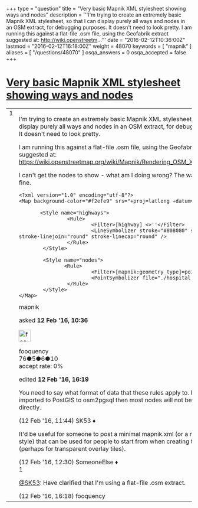 +++
type = "question"
title = "Very basic Mapnik XML stylesheet showing ways and nodes"
description = '''I&#x27;m trying to create an extremely basic Mapnik XML stylesheet, so that I can display purely all ways and nodes in an OSM extract, for debugging purposes. It doesn&#x27;t need to look pretty. I am running this against a flat-file .osm file, using the Geofabrik extract suggested at: http://wiki.openstreetm...'''
date = "2016-02-12T10:36:00Z"
lastmod = "2016-02-12T16:18:00Z"
weight = 48070
keywords = [ "mapnik" ]
aliases = [ "/questions/48070" ]
osqa_answers = 0
osqa_accepted = false
+++

<div class="headNormal">

# [Very basic Mapnik XML stylesheet showing ways and nodes](/questions/48070/very-basic-mapnik-xml-stylesheet-showing-ways-and-nodes)

</div>

<div id="main-body">

<div id="askform">

<table id="question-table" style="width:100%;">
<colgroup>
<col style="width: 50%" />
<col style="width: 50%" />
</colgroup>
<tbody>
<tr>
<td style="width: 30px; vertical-align: top"><div class="vote-buttons">
<span id="post-48070-upvote" class="ajax-command post-vote up" rel="nofollow" title="I like this post (click again to cancel)"> </span>
<div id="post-48070-score" class="post-score" title="current number of votes">
1
</div>
<span id="post-48070-downvote" class="ajax-command post-vote down" rel="nofollow" title="I dont like this post (click again to cancel)"> </span> <span id="favorite-mark" class="ajax-command favorite-mark" rel="nofollow" title="mark/unmark this question as favorite (click again to cancel)"> </span>
<div id="favorite-count" class="favorite-count">
&#10;</div>
</div></td>
<td><div id="item-right">
<div class="question-body">
<p>I'm trying to create an extremely basic Mapnik XML stylesheet, so that I can display purely all ways and nodes in an OSM extract, for debugging purposes. It doesn't need to look pretty.</p>
<p>I am running this against a flat-file .osm file, using the Geofabrik extract suggested at: <a href="https://wiki.openstreetmap.org/wiki/Mapnik/Rendering_OSM_XML_data_directly">https://wiki.openstreetmap.org/wiki/Mapnik/Rendering_OSM_XML_data_directly</a></p>
<p>I can't get the nodes to show - what am I doing wrong? The ways are showing fine.</p>
<pre><code>&lt;?xml version=&quot;1.0&quot; encoding=&quot;utf-8&quot;?&gt;
&lt;Map background-color=&quot;#f2efe9&quot; srs=&quot;+proj=latlong +datum=WGS84&quot;&gt;
&#10;       &lt;Style name=&quot;highways&quot;&gt;
                &lt;Rule&gt;
                        &lt;Filter&gt;[highway] &lt;&gt;&#39;&#39;&lt;/Filter&gt;
                        &lt;LineSymbolizer stroke=&quot;#808080&quot; stroke-width=&quot;2&quot; stroke-linejoin=&quot;round&quot; stroke-linecap=&quot;round&quot; /&gt;
                &lt;/Rule&gt;
        &lt;/Style&gt;
&#10;        &lt;Style name=&quot;nodes&quot;&gt;
               &lt;Rule&gt;
                        &lt;Filter&gt;[mapnik:geometry_type]=point&lt;/Filter&gt;
                        &lt;PointSymbolizer file=&quot;./hospital.16.svg&quot; /&gt;
                &lt;/Rule&gt;
        &lt;/Style&gt;
&lt;/Map&gt;</code></pre>
</div>
<div id="question-tags" class="tags-container tags">
<span class="post-tag tag-link-mapnik" rel="tag" title="see questions tagged &#39;mapnik&#39;">mapnik</span>
</div>
<div id="question-controls" class="post-controls">
&#10;</div>
<div class="post-update-info-container">
<div class="post-update-info post-update-info-user">
<p>asked <strong>12 Feb '16, 10:36</strong></p>
<img src="https://secure.gravatar.com/avatar/354d4e3cc1b448abb29eb4f1bbac395c?s=32&amp;d=identicon&amp;r=g" class="gravatar" width="32" height="32" alt="fooquency&#39;s gravatar image" />
<p><span>fooquency</span><br />
<span class="score" title="76 reputation points">76</span><span title="5 badges"><span class="badge1">●</span><span class="badgecount">5</span></span><span title="6 badges"><span class="silver">●</span><span class="badgecount">6</span></span><span title="10 badges"><span class="bronze">●</span><span class="badgecount">10</span></span><br />
<span class="accept_rate" title="Rate of the user&#39;s accepted answers">accept rate:</span> <span title="fooquency has no accepted answers">0%</span></p>
</div>
<div class="post-update-info post-update-info-edited">
<p><span> edited <strong>12 Feb '16, 16:19</strong> </span></p>
</div>
</div>
<div id="comments-container-48070" class="comments-container">
<span id="48071"></span>
<div id="comment-48071" class="comment">
<div id="post-48071-score" class="comment-score">
&#10;</div>
<div class="comment-text">
<p>You need to say what format of data that these rules apply to. If its data imported to PostGIS to osm2pgsql then most nodes will not be represented directly.</p>
</div>
<div id="comment-48071-info" class="comment-info">
<span class="comment-age">(12 Feb '16, 11:44)</span> <span class="comment-user userinfo">SK53 ♦</span>
</div>
</div>
<span id="48074"></span>
<div id="comment-48074" class="comment">
<div id="post-48074-score" class="comment-score">
&#10;</div>
<div class="comment-text">
<p>It'd be useful for someone to post a minimal mapnik.xml (or a minimal TileMill style) that can be used for people to start from when creating their own styles (perhaps for transparent overlay tiles).</p>
</div>
<div id="comment-48074-info" class="comment-info">
<span class="comment-age">(12 Feb '16, 12:30)</span> <span class="comment-user userinfo">SomeoneElse ♦</span>
</div>
</div>
<span id="48078"></span>
<div id="comment-48078" class="comment">
<div id="post-48078-score" class="comment-score">
1
</div>
<div class="comment-text">
<p><a href="https://help.openstreetmap.org/users/647/sk53">@SK53</a>: Have clarified that I'm using a flat-file .osm extract.</p>
</div>
<div id="comment-48078-info" class="comment-info">
<span class="comment-age">(12 Feb '16, 16:18)</span> <span class="comment-user userinfo">fooquency</span>
</div>
</div>
</div>
<div id="comment-tools-48070" class="comment-tools">
&#10;</div>
<div class="clear">
&#10;</div>
<div id="comment-48070-form-container" class="comment-form-container">
&#10;</div>
<div class="clear">
&#10;</div>
</div></td>
</tr>
</tbody>
</table>

</div>

</div>

